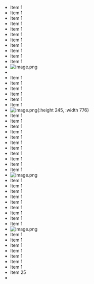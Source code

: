 - Item 1
- Item 1
- Item 1
- Item 1
- Item 1
- Item 1
- Item 1
- Item 1
- Item 1
- Item 1
- Item 1
- ![image.png](../assets/image_1675002950456_0.png)
-
- Item 1
- Item 1
- Item 1
- Item 1
- Item 1
- Item 1
- ![image.png](../assets/image_1675002953778_0.png){:height 245, :width 776}
- Item 1
- Item 1
- Item 1
- Item 1
- Item 1
- Item 1
- Item 1
- Item 1
- Item 1
- Item 1
- Item 1
- ![image.png](../assets/image_1675002935847_0.png)
- Item 1
- Item 1
- Item 1
- Item 1
- Item 1
- Item 1
- Item 1
- Item 1
- Item 1
- ![image.png](../assets/image_1675002924795_0.png)
- Item 1
- Item 1
- Item 1
- Item 1
- Item 1
- Item 1
- Item 1
- Item 25
-
